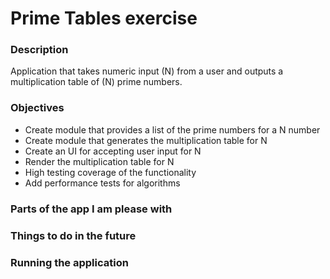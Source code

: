# Prime Tables exercise

### Description

Application that takes numeric input (N) from a user and outputs a
multiplication table of (N) prime numbers.

### Objectives

* Create module that provides a list of the prime numbers for a N number
* Create module that generates the multiplication table for N
* Create an UI for accepting user input for N
* Render the multiplication table for N
* High testing coverage of the functionality
* Add performance tests for algorithms

### Parts of the app I am please with


### Things to do in the future


### Running the application
